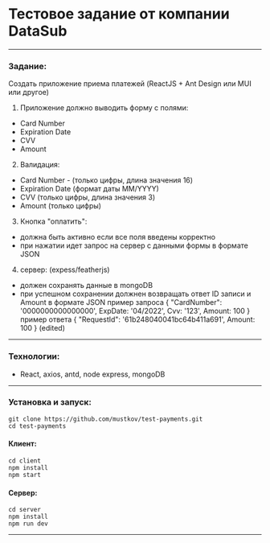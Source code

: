 # Тестовое задание от компании DataSub

---

### Задание:

Создать приложение приема платежей (ReactJS + Ant Design или MUI или другое)

1. Приложение должно выводить форму с полями:

- Card Number
- Expiration Date
- CVV
- Amount

2. Валидация:

- Card Number - (только цифры, длина значения 16)
- Expiration Date (формат даты MM/YYYY)
- CVV (только цифры, длина значения 3)
- Amount (только цифры)

3. Кнопка "оплатить":

- должна быть активно если все поля введены корректно
- при нажатии идет запрос на сервер с данными формы в формате JSON

4. сервер: (expess/featherjs)

- должен сохранять данные в mongoDB
- при успешном сохранении должнен возвращать ответ ID записи и Amount в формате JSON
  пример запроса { "CardNumber": '0000000000000000', ExpDate: '04/2022', Cvv: '123', Amount: 100 }
  пример ответа { "RequestId": '61b248040041bc64b411a691', Amount: 100 } (edited)

---

### Технологии:

- React, axios, antd, node express, mongoDB

---

### Установка и запуск:

```
git clone https://github.com/mustkov/test-payments.git
cd test-payments
```

#### Клиент:

```
cd client
npm install
npm start
```

#### Сервер:

```
cd server
npm install
npm run dev
```

---
